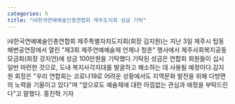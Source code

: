 ```yaml
---
categories: h
title: "㈔한국연예예술인총연합회 제주도지회 성금 기탁"
---
```

㈔한국연예예술인총연합회 제주특별자치도지회(회장 김지원)는 지난 3일 제주시 탑동 해변공연장에서 열린 "제3회 제주연예예술제 언제나 청춘" 행사에서 제주사회복지공동모금회(회장 강지언)에 성금 100만원을 기탁했다.기탁된 성금은 연합회 회원들이 십시일반 마련한 것으로, 도내 복지사각지대를 발굴하고 해소하는 데 사용될 예정이다.김지원 회장은 "우리 연합회는 코로나19로 어려운 상황에서도 지역문화 발전을 위해 다방면의 노력을 기울이고 있다"며 "앞으로도 예술제에 대한 아낌없는 관심과 애정을 부탁드린다"고 말했다. 홍진혁 기자